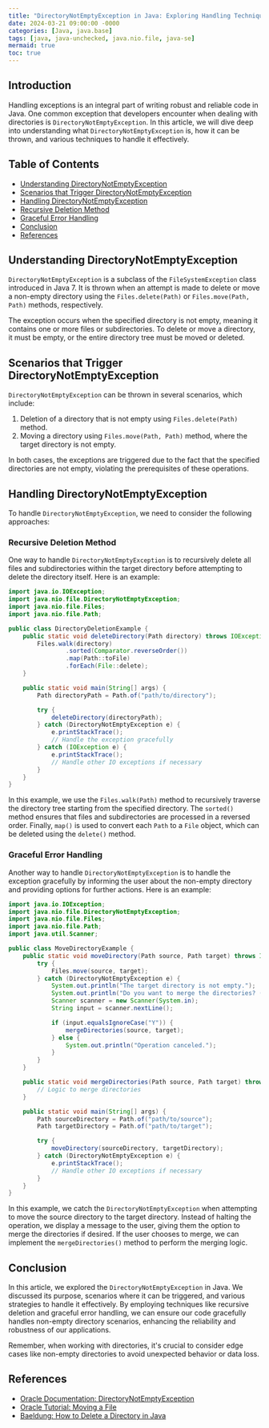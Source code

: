 ```yaml
---
title: "DirectoryNotEmptyException in Java: Exploring Handling Techniques and Best Practices"
date: 2024-03-21 09:00:00 -0000
categories: [Java, java.base]
tags: [java, java-unchecked, java.nio.file, java-se]
mermaid: true
toc: true
---
```



## Introduction
Handling exceptions is an integral part of writing robust and reliable code in Java. One common exception that developers encounter when dealing with directories is `DirectoryNotEmptyException`. In this article, we will dive deep into understanding what `DirectoryNotEmptyException` is, how it can be thrown, and various techniques to handle it effectively.

## Table of Contents
- [Understanding DirectoryNotEmptyException](#understanding-directorynotemptyexception)
- [Scenarios that Trigger DirectoryNotEmptyException](#scenarios-that-trigger-directorynotemptyexception)
- [Handling DirectoryNotEmptyException](#handling-directorynotemptyexception)
- [Recursive Deletion Method](#recursive-deletion-method)
- [Graceful Error Handling](#graceful-error-handling)
- [Conclusion](#conclusion)
- [References](#references)

## Understanding DirectoryNotEmptyException
`DirectoryNotEmptyException` is a subclass of the `FileSystemException` class introduced in Java 7. It is thrown when an attempt is made to delete or move a non-empty directory using the `Files.delete(Path)` or `Files.move(Path, Path)` methods, respectively.

The exception occurs when the specified directory is not empty, meaning it contains one or more files or subdirectories. To delete or move a directory, it must be empty, or the entire directory tree must be moved or deleted.

## Scenarios that Trigger DirectoryNotEmptyException
`DirectoryNotEmptyException` can be thrown in several scenarios, which include:

1. Deletion of a directory that is not empty using `Files.delete(Path)` method.
2. Moving a directory using `Files.move(Path, Path)` method, where the target directory is not empty.

In both cases, the exceptions are triggered due to the fact that the specified directories are not empty, violating the prerequisites of these operations.

## Handling DirectoryNotEmptyException
To handle `DirectoryNotEmptyException`, we need to consider the following approaches:

### Recursive Deletion Method
One way to handle `DirectoryNotEmptyException` is to recursively delete all files and subdirectories within the target directory before attempting to delete the directory itself. Here is an example:

```java
import java.io.IOException;
import java.nio.file.DirectoryNotEmptyException;
import java.nio.file.Files;
import java.nio.file.Path;

public class DirectoryDeletionExample {
    public static void deleteDirectory(Path directory) throws IOException {
        Files.walk(directory)
                .sorted(Comparator.reverseOrder())
                .map(Path::toFile)
                .forEach(File::delete);
    }

    public static void main(String[] args) {
        Path directoryPath = Path.of("path/to/directory");

        try {
            deleteDirectory(directoryPath);
        } catch (DirectoryNotEmptyException e) {
            e.printStackTrace();
            // Handle the exception gracefully
        } catch (IOException e) {
            e.printStackTrace();
            // Handle other IO exceptions if necessary
        }
    }
}
```

In this example, we use the `Files.walk(Path)` method to recursively traverse the directory tree starting from the specified directory. The `sorted()` method ensures that files and subdirectories are processed in a reversed order. Finally, `map()` is used to convert each `Path` to a `File` object, which can be deleted using the `delete()` method.

### Graceful Error Handling
Another way to handle `DirectoryNotEmptyException` is to handle the exception gracefully by informing the user about the non-empty directory and providing options for further actions. Here is an example:

```java
import java.io.IOException;
import java.nio.file.DirectoryNotEmptyException;
import java.nio.file.Files;
import java.nio.file.Path;
import java.util.Scanner;

public class MoveDirectoryExample {
    public static void moveDirectory(Path source, Path target) throws IOException {
        try {
            Files.move(source, target);
        } catch (DirectoryNotEmptyException e) {
            System.out.println("The target directory is not empty.");
            System.out.println("Do you want to merge the directories? (Y/N)");
            Scanner scanner = new Scanner(System.in);
            String input = scanner.nextLine();

            if (input.equalsIgnoreCase("Y")) {
                mergeDirectories(source, target);
            } else {
                System.out.println("Operation canceled.");
            }
        }
    }

    public static void mergeDirectories(Path source, Path target) throws IOException {
        // Logic to merge directories
    }

    public static void main(String[] args) {
        Path sourceDirectory = Path.of("path/to/source");
        Path targetDirectory = Path.of("path/to/target");

        try {
            moveDirectory(sourceDirectory, targetDirectory);
        } catch (DirectoryNotEmptyException e) {
            e.printStackTrace();
            // Handle other IO exceptions if necessary
        }
    }
}
```

In this example, we catch the `DirectoryNotEmptyException` when attempting to move the source directory to the target directory. Instead of halting the operation, we display a message to the user, giving them the option to merge the directories if desired. If the user chooses to merge, we can implement the `mergeDirectories()` method to perform the merging logic.

## Conclusion
In this article, we explored the `DirectoryNotEmptyException` in Java. We discussed its purpose, scenarios where it can be triggered, and various strategies to handle it effectively. By employing techniques like recursive deletion and graceful error handling, we can ensure our code gracefully handles non-empty directory scenarios, enhancing the reliability and robustness of our applications.

Remember, when working with directories, it's crucial to consider edge cases like non-empty directories to avoid unexpected behavior or data loss.

## References
- [Oracle Documentation: DirectoryNotEmptyException](https://docs.oracle.com/en/java/javase/14/docs/api/java.nio.file.DirectoryNotEmptyException.html)
- [Oracle Tutorial: Moving a File](https://docs.oracle.com/javase/tutorial/essential/io/move.html)
- [Baeldung: How to Delete a Directory in Java](https://www.baeldung.com/java-delete-directory)